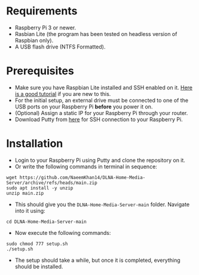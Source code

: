 # Requirements
- Raspberry Pi 3 or newer.
- Rasbian Lite (the program has been tested on headless version of Raspbian only).
- A USB flash drive (NTFS Formatted).

# Prerequisites
- Make sure you have Raspbian Lite installed and SSH enabled on it. [Here is a good tutorial](https://randomnerdtutorials.com/installing-raspbian-lite-enabling-and-connecting-with-ssh/) if you are new to this.
- For the initial setup, an external drive must be connected to one of the USB ports on your Raspberry Pi **before** you power it on.
- (Optional) Assign a static IP for your Raspberry Pi through your router.
- Download Putty from [here](https://the.earth.li/~sgtatham/putty/latest/w32/putty.exe) for SSH connection to your Raspberry Pi.

# Installation
- Login to your Raspberry Pi using Putty and clone the repository on it.
- Or write the following commands in terminal in sequence:

```
wget https://github.com/NaeemKhan14/DLNA-Home-Media-Server/archive/refs/heads/main.zip
sudo apt install -y unzip
unzip main.zip
```

- This should give you the `DLNA-Home-Media-Server-main` folder. Navigate into it using:

`cd DLNA-Home-Media-Server-main`

- Now execute the following commands:

```
sudo chmod 777 setup.sh
./setup.sh
```

- The setup should take a while, but once it is completed, everything should be installed.
